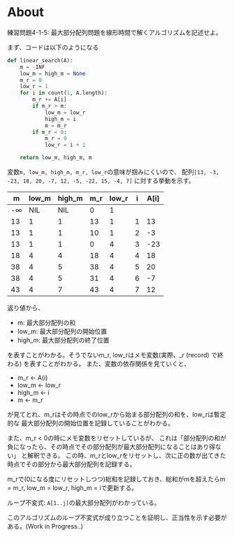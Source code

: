 # About
練習問題4-1-5:
最大部分配列問題を線形時間で解くアルゴリズムを記述せよ。

まず、コードは以下のようになる

```python
def linear_search(A):
    m = -INF
    low_m = high_m = None
    m_r = 0
    low_r = 1
    for i in count(1, A.length):
        m_r += A[i]
        if m_r > m:
            low_m = low_r
            high_m = i
            m = m_r
        if m_r < 0:
            m_r = 0
            low_r = i + 1

    return low_m, high_m, m
```

変数`m, low_m, high_m, m_r, low_r`の意味が掴みにくいので、
配列`[13, -3, -23, 18, 20, -7, 12, -5, -22, 15, -4, 7]`
に対する挙動を示す。

| m  | low_m | high_m | m_r | low_r | i | A[i] |
|----|-------|--------|-----|-------|---|------|
| -∞ | NIL   | NIL    | 0   | 1     |   |      |
| 13 | 1     | 1      | 13  | 1     | 1 | 13   |
| 13 | 1     | 1      | 10  | 1     | 2 | -3   |
| 13 | 1     | 1      | 0   | 4     | 3 | -23  |
| 18 | 4     | 4      | 18  | 4     | 4 | 18   |
| 38 | 4     | 5      | 38  | 4     | 5 | 20   |
| 38 | 4     | 5      | 31  | 4     | 6 | -7   |
| 43 | 4     | 7      | 43  | 4     | 7 | 12   |

返り値から、

- m: 最大部分配列の和
- low_m: 最大部分配列の開始位置
- high_m: 最大部分配列の終了位置

を表すことがわかる。そうでないm_r, low_rはメモ変数(実際、_r (record) で終わる)
を表すことがわかる。
また、変数の依存関係を見ていくと、

- m_r <- A(i)
- low_m <- low_r
- high_m <- i
- m <- m_r

が見てとれ、m_rはその時点でのlow_rから始まる部分配列の和を、low_rは暫定的な
最大部分配列の開始位置を記録していることがわかる。

また、m_r < 0の時にメモ変数をリセットしているが、
これは「部分配列の和が負になったら、その時点でその部分配列が最大部分配列になることはあり得ない」
と解釈できる。 この時、m_rとlow_rをリセットし、次に正の数が出てきた時点でその部分から最大部分配列を記録する。

m_rで(0になる度にリセットしつつ)総和を記録しておき、総和がmを超えたらm = m_r, low_m = low_r, high_m = iで更新する。


ループ不変式:
`A[1..j]`の最大部分配列がわかっている。

このアルゴリズムのループ不変式が成り立つことを証明し、正当性を示す必要がある。(Work in Progress..)
